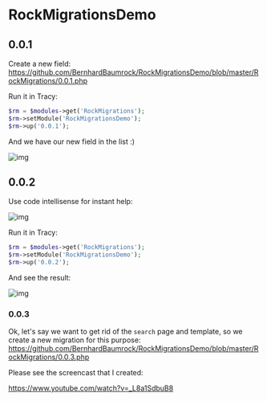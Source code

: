 # RockMigrationsDemo

## 0.0.1

Create a new field: https://github.com/BernhardBaumrock/RockMigrationsDemo/blob/master/RockMigrations/0.0.1.php

Run it in Tracy:

```php
$rm = $modules->get('RockMigrations');
$rm->setModule('RockMigrationsDemo');
$rm->up('0.0.1');
```

And we have our new field in the list :)

![img](https://i.imgur.com/DP6rZta.png)

## 0.0.2

Use code intellisense for instant help:

![img](https://i.imgur.com/jotPeXW.png)

Run it in Tracy:

```php
$rm = $modules->get('RockMigrations');
$rm->setModule('RockMigrationsDemo');
$rm->up('0.0.2');
```

And see the result:

![img](https://i.imgur.com/7Nixpsv.png)

### 0.0.3

Ok, let's say we want to get rid of the `search` page and template, so we create a new migration for this purpose: https://github.com/BernhardBaumrock/RockMigrationsDemo/blob/master/RockMigrations/0.0.3.php

Please see the screencast that I created:

https://www.youtube.com/watch?v=_L8a1SdbuB8
